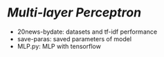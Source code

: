 # *Multi-layer Perceptron*
  - 20news-bydate: datasets and tf-idf performance
  - save-paras: saved parameters of model
  - MLP.py: MLP with tensorflow
